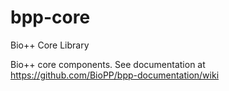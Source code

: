 # bpp-core
Bio++ Core Library

Bio++ core components. See documentation at https://github.com/BioPP/bpp-documentation/wiki

